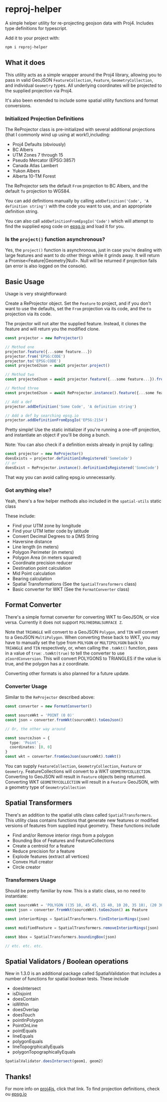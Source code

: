 # reproj-helper

A simple helper utility for re-projecting geojson data with Proj4. Includes type definitions for typescript.

Add it to your project with:

```bash
npm i reproj-helper
```

## What it does

This utility acts as a simple wrapper around the Proj4 library, allowing you to pass in valid GeoJSON `FeatureCollection`, `Feature`, `GeometryCollection`, and individual `Geometry` types. All underlying coordinates will be projected to the supplied projection via Proj4.

It's also been extended to include some spatial utility functions and format conversions.

### Initialized Projection Definitions

The ReProjector class is pre-initialized with several additional projections (that I commonly wind up using at work!),including:

- Proj4 Defaults (obviously)
- BC Albers
- UTM Zones 7 through 15
- Pseudo Mercator (EPSG:3857)
- Canada Atlas Lambert
- Yukon Albers
- Alberta 10-TM Forest

The ReProjector sets the default `From` projection to BC Albers, and the default `To` projection to WGS84.

You can add definitions manually by calling `addDefinition('Code', 'A definition string')` with the code you want to use, and an appropriate definition string.

You can also call `addDefinitionFromEpsgIo('Code')` which will attempt to find the supplied epsg code on [epsg.io](epsg.io) and load it for you.

### Is the `project()` function asynchronous?

Yes, the `project()` function is asynchronous, just in case you're dealing with large features and want to do other things while it grinds away. It will return a Promise<Feature|Geometry|Null>. Null will be returned if projection fails (an error is also logged on the console).

## Basic Usage

Usage is very straightforward:

Create a ReProjector object. Set the `Feature` to project, and if you don't want to use the defaults, set the `From` projection via its code, and the `to` projection via its code.

The projector will not alter the supplied feature. Instead, it clones the feature and will return you the modified clone.

```Typescript
const projector = new ReProjector()

// Method one
projector.feature({...some feature...})
projector.from('EPSG:CODE')
projector.to('EPSG:CODE')
const projectedJson = await projector.project()

// Method two
const projectedJson = await projector.feature({...some feature...}).from('EPSG:CODE').to('EPSG:CODE').project()

// Method three
const projectedJson = await ReProjector.instance().feature({...some feature...}).from('EPSG:CODE').to('EPSG:CODE').project()

// Add a def
projector.addDefinition('Some Code', 'A definition string')

// Add a def by searching epsg.io
projector.addDefinitionFromEpsgIo('EPSG:2154')
```

Pretty simple! Use the static initializer if you're running a one-off projection, and instantiate an object if you'll be doing a bunch.

Note: You can also check if a definition exists already in proj4 by calling:

```Typescript
const projector = new ReProjector()
doesExists = projector.definitionIsRegistered('SomeCode')
// or
doesExist = ReProjector.instance().definitionIsRegistered('SomeCode')
```

That way you can avoid calling epsg.io unnecessarily.

### Got anything else?

Yeah, there's a few helper methods also included in the `spatial-utils` static class

These include:

- Find your UTM zone by longitude
- Find your UTM letter code by latitude
- Convert Decimal Degrees to a DMS String
- Haversine distance
- Line length (in meters)
- Polygon Perimeter (in meters)
- Polygon Area (in meters squared)
- Coordinate precision reducer
- Destination point calculation
- Mid Point calculation
- Bearing calculation
- Spatial Transformations (See the `SpatialTransformers` class)
- Basic converter for WKT (See the `FormatConverter` class)

## Format Converter

There's a simple format converter for converting WKT to GeoJSON, or vice versa. Currently it does not support `POLYHEDRALSURFACE Z`.

Note that `TRIANGLE` will convert to a GeoJSON `Polygon`, and `TIN` will convert to a GeoJSON `MultiPolygon`. When converting these back to WKT, you may have to manually set the type from `POLYGON` or `MULTIPOLYGON` back to `TRIANGLE` and `TIN` respectively, or, when calling the `.toWkt()` function, pass in a value of `true`: `.toWkt(true)` to tell the converter to use `zCoordConversion`. This will convert POLYGONS to TRIANGLES if the value is true, and the polygon has a z coordinate.

Converting other formats is also planned for a future update.

### Converter Usage

Similar to the `ReProjector` described above:

```typescript
const converter = new FormatConverter()

const sourceWkt = 'POINT (0 0)'
const json = converter.fromWkt(sourceWkt).toGeoJson()

// Or, the other way around

const sourceJson = {
  type: 'Point',
  coordinates: [0, 0]
}
const wkt = converter.fromGeoJson(sourceWkt).toWkt()
```

You can supply `FeatureCollection`, `GeometryCollection`, `Feature` or `Geometry`. FeatureCollections will convert to a WKT `GEOMETRYCOLLECTION`. Converting to GeoJSON will result in `Feature` objects being returned. Converting WKT `GEOMETRYCOLLECTION` will result in a `Feature` GeoJSON, with a geometry type of `GeometryCollection`

## Spatial Transformers

There's an addition to the spatial utils class called `SpatialTransformers`. This utility class contains functions that generate new features or modified versions of features from supplied input geometry. These functions include

- Find and/or Remove interior rings from a polygon
- Bounding Box of Features and FeatureCollections
- Create a centroid for a feature
- Reduce precision for a feature
- Explode features (extract all vertices)
- Convex Hull creator
- Circle creator

### Transformers Usage

Should be pretty familiar by now. This is a static class, so no need to instantiate:

```typescript
const sourceWkt = 'POLYGON ((35 10, 45 45, 15 40, 10 20, 35 10), (20 30, 35 35, 30 20, 20 30))'
const json = converter.fromWkt(sourceWkt).toGeoJson() as Feature

const interiorRings = SpatialTransformers.findInteriorRings(json)

const modifiedFeature = SpatialTransformers.removeInteriorRings(json)

const bbox = SpatialTransformers.boundingBox(json)

// etc. etc. etc.
```

## Spatial Validators / Boolean operations

New in 1.3.0 is an additional package called SpatialValidation that includes a number of functions for spatial boolean tests. These include

- doesIntersect
- isDisjoint
- doesContain
- isWithin
- doesOverlap
- doesTouch
- pointInPolygon
- PointOnLine
- pointEquals
- lineEquals
- polygonEquals
- lineTopogrphicallyEquals
- polygonTopographicallyEquals

```typescript
SpatialValidator.doesIntersect(geom1, geom2)
```

## Thanks!

For more info on [proj4js](http://proj4js.org/), click that link. To find projection definitions, check ou [epsg.io](epsg.io)
